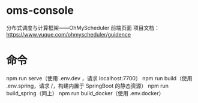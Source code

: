 # oms-console
分布式调度与计算框架——OhMyScheduler 前端页面
项目文档：https://www.yuque.com/ohmyscheduler/guidence

# 命令
npm run serve（使用 .env.dev ，请求 localhost:7700）
npm run build（使用 .env.spring，请求 /，构建内置于 SpringBoot 的静态资源）
npm run build_spring（同上）
npm run build_docker（使用 .env.docker）
